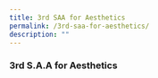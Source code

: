 ```yaml
---
title: 3rd SAA for Aesthetics
permalink: /3rd-saa-for-aesthetics/
description: ""
---
```




### 3rd S.A.A for Aesthetics